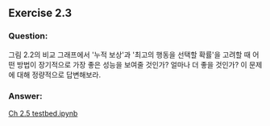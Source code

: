 ## Exercise 2.3

### Question:

그림 2.2의 비교 그래프에서 '누적 보상'과 '최고의 행동을 선택할 확률'을 고려할 때 어떤 방법이 장기적으로 가장 좋은 성능을 보여줄 것인가? 얼마나 더 좋을 것인가? 이 문제에 대해 정량적으로 답변해보라.

### Answer:

[Ch 2.5 testbed.ipynb](./Chapter%202/Ch%202.5%20testbed.ipynb)